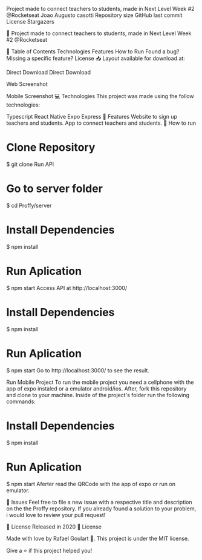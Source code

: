 Project made to connect teachers to students, made in Next Level   Week #2 @Rocketseat
Joao Augusto casotti Repository size  GitHub last commit License Stargazers

🚀 Project made to connect teachers to students, made in Next Level Week #2 @Rocketseat

📌 Table of Contents
Technologies
Features
How to Run
Found a bug? Missing a specific feature?
License
📥 Layout available for download at:

Direct Download Direct Download

Web Screenshot
 
Mobile Screenshot
💻 Technologies
This project was made using the follow technologies:

Typescript
React Native
Expo
Express
🚀 Features
Website to sign up teachers and students.
App to connect teachers and students.
👷 How to run
# Clone Repository
$ git clone 
Run API
# Go to server folder
$ cd Proffy/server

# Install Dependencies
$ npm install

# Run Aplication
$ npm start
Access API at http://localhost:3000/

# Install Dependencies
$ npm install

# Run Aplication
$ npm start
Go to http://localhost:3000/ to see the result.

Run Mobile Project
To run the mobile project you need a cellphone with the app of expo instaled or a emulator android/ios.
After, fork this repository and clone to your machine. Inside of the project's folder run the following commands:

# Install Dependencies
$ npm install

# Run Aplication
$ npm start
Aferter read the QRCode with the app of expo or run on emulator.

🐛 Issues
Feel free to file a new issue with a respective title and description on the the Proffy repository. If you already found a solution to your problem, i would love to review your pull request!

📕 License
Released in 2020 📕 License

Made with love by Rafael Goulart 🚀. This project is under the MIT license.

Give a ⭐️ if this project helped you!
